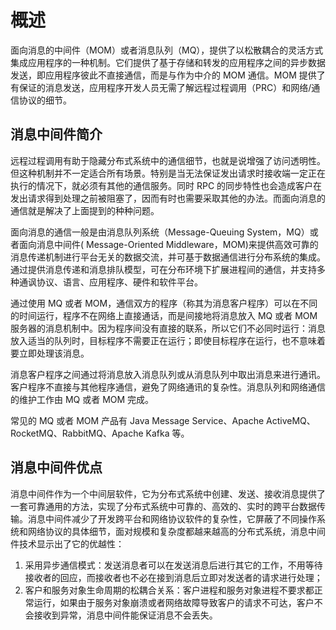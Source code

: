 # 概述

面向消息的中间件（MOM）或者消息队列（MQ），提供了以松散耦合的灵活方式集成应用程序的一种机制。它们提供了基于存储和转发的应用程序之间的异步数据发送，即应用程序彼此不直接通信，而是与作为中介的 MOM 通信。MOM 提供了有保证的消息发送，应用程序开发人员无需了解远程过程调用（PRC）和网络/通信协议的细节。

## 消息中间件简介

远程过程调用有助于隐藏分布式系统中的通信细节，也就是说增强了访问透明性。但这种机制并不一定适合所有场景。特别是当无法保证发出请求时接收端一定正在执行的情况下，就必须有其他的通信服务。同时 RPC 的同步特性也会造成客户在发出请求得到处理之前被阻塞了，因而有时也需要采取其他的办法。而面向消息的通信就是解决了上面提到的种种问题。

面向消息的通信一般是由消息队列系统（Message-Queuing System，MQ）或者面向消息中间件( Message-Oriented Middleware，MOM)来提供高效可靠的消息传递机制进行平台无关的数据交流，并可基于数据通信进行分布系统的集成。通过提供消息传递和消息排队模型，可在分布环境下扩展进程间的通信，并支持多种通讽协议、语言、应用程序、硬件和软件平台。

通过使用 MQ 或者 MOM，通信双方的程序（称其为消息客户程序）可以在不同的时间运行，程序不在网络上直接通话，而是间接地将消息放入 MQ 或者 MOM 服务器的消息机制中。因为程序间没有直接的联系，所以它们不必同时运行：消息放入适当的队列时，目标程序不需要正在运行；即使目标程序在运行，也不意味着要立即处理该消息。 

消息客户程序之间通过将消息放入消息队列或从消息队列中取出消息来进行通讯。客户程序不直接与其他程序通信，避免了网络通讯的复杂性。消息队列和网络通信的维护工作由 MQ 或者 MOM 完成。

常见的 MQ 或者 MOM 产品有 Java Message Service、Apache ActiveMQ、RocketMQ、RabbitMQ、Apache Kafka 等。

## 消息中间件优点

消息中间件作为一个中间层软件，它为分布式系统中创建、发送、接收消息提供了一套可靠通用的方法，实现了分布式系统中可靠的、高效的、实时的跨平台数据传输。消息中间件减少了开发跨平台和网络协议软件的复杂性，它屏蔽了不同操作系统和网络协议的具体细节，面对规模和复杂度都越来越高的分布式系统，消息中间件技术显示出了它的优越性：

1. 采用异步通信模式：发送消息者可以在发送消息后进行其它的工作，不用等待接收者的回应，而接收者也不必在接到消息后立即对发送者的请求进行处理；
2. 客户和服务对象生命周期的松耦合关系：客户进程和服务对象进程不要求都正常运行，如果由于服务对象崩溃或者网络故障导致客户的请求不可达，客户不会接收到异常，消息中间件能保证消息不会丢失。